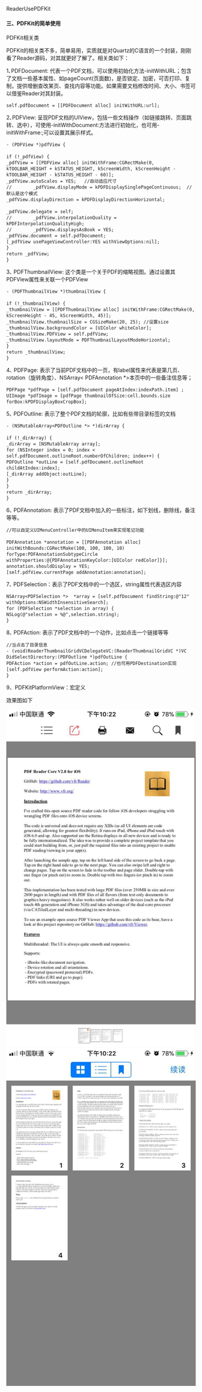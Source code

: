 ReaderUsePDFKit
#### 三、PDFKit的简单使用

PDFKit相关类

PDFKit的相关类不多，简单易用，实质就是对Quartz的C语言的一个封装，刚刚看了Reader源码，对其就更好了解了。相关类如下：

1､PDFDocument: 代表一个PDF文档，可以使用初始化方法-initWithURL；包含了文档一些基本属性、如pageCount(页面数)，是否锁定、加密，可否打印、复制，提供增删查改某页、查找内容等功能。如果需要文档修改时间、大小、书签可以借鉴Reader对其封装。
```
self.pdfDocument = [[PDFDocument alloc] initWithURL:url];
```

2､PDFView: 呈现PDF文档的UIView，包括一些文档操作（如链接跳转、页面跳转、选中），可使用-initWithDocument:方法进行初始化，也可用-initWithFrame:;可以设置其展示样式。
```
- (PDFView *)pdfView {

if (!_pdfView) {
_pdfView = [[PDFView alloc] initWithFrame:CGRectMake(0, kTOOLBAR_HEIGHT + kSTATUS_HEIGHT, kScreenWidth, kScreenHeight - kTOOLBAR_HEIGHT - kSTATUS_HEIGHT - 60)];
_pdfView.autoScales = YES;   //自动适应尺寸
//        _pdfView.displayMode = kPDFDisplaySinglePageContinuous;  // 默认是这个模式
_pdfView.displayDirection = kPDFDisplayDirectionHorizontal;

_pdfView.delegate = self;
//        _pdfView.interpolationQuality = kPDFInterpolationQualityHigh;
//        _pdfView.displaysAsBook = YES;
_pdfView.document = self.pdfDocument;
[_pdfView usePageViewController:YES withViewOptions:nil];
}
return _pdfView;
}
```

3､ PDFThumbnailView: 这个类是一个关于PDF的缩略视图。通过设置其PDFView属性来关联一个PDFView
```
- (PDFThumbnailView *)thumbnailView {

if (!_thumbnailView) {
_thumbnailView = [[PDFThumbnailView alloc] initWithFrame:CGRectMake(0, kScreenHeight - 45, kScreenWidth, 45)];
_thumbnailView.thumbnailSize = CGSizeMake(20, 25); //设置size
_thumbnailView.backgroundColor = [UIColor whiteColor];
_thumbnailView.PDFView = self.pdfView;
_thumbnailView.layoutMode = PDFThumbnailLayoutModeHorizontal;
}
return _thumbnailView;
}
```

4､ PDFPage: 表示了当前PDF文档中的一页，有label属性来代表是第几页、rotation（旋转角度）、NSArray< PDFAnnotation *>本页中的一些备注信息等；
```
PDFPage *pdfPage = [self.pdfDocument pageAtIndex:indexPath.item] ;
UIImage *pdfImage = [pdfPage thumbnailOfSize:cell.bounds.size forBox:kPDFDisplayBoxCropBox];
```

5､ PDFOutline: 表示了整个PDF文档的轮廓，比如有些带目录标签的文档
```
- (NSMutableArray<PDFOutline *> *)dirArray {

if (!_dirArray) {
_dirArray = [NSMutableArray array];
for (NSInteger index = 0; index < self.pdfDocument.outlineRoot.numberOfChildren; index++) {
PDFOutline *outLine = [self.pdfDocument.outlineRoot childAtIndex:index];
[_dirArray addObject:outLine];
}
}
return _dirArray;
}
```
6､ PDFAnnotation: 表示了PDF文档中加入的一些标注，如下划线，删除线，备注等等。
```
//可以自定义UIMenuController中的UIMenuItem来实现笔记功能

PDFAnnotation *annotation = [[PDFAnnotation alloc] initWithBounds:CGRectMake(100, 100, 100, 10) forType:PDFAnnotationSubtypeCircle withProperties:@{PDFAnnotationKeyColor:[UIColor redColor]}];
annotation.shouldDisplay = YES;
[self.pdfView.currentPage addAnnotation:annotation];
```

7､ PDFSelection：表示了PDF文档中的一个选区，string属性代表选区内容
```
NSArray<PDFSelection *>  *array = [self.pdfDocument findString:@"12" withOptions:NSWidthInsensitiveSearch];
for (PDFSelection *selection in array) {
NSLog(@"selection = %@",selection.string);
}
```

8､ PDFAction: 表示了PDF文档中的一个动作，比如点击一个链接等等
```
//当点击了目录信息
- (void)ReaderThumbnailGridVCDelegateVC:(ReaderThumbnailGridVC *)VC DidSelectDirectory:(PDFOutline *)pdfOutLine {
PDFAction *action = pdfOutLine.action; //也可用PDFDestination实现
[self.pdfView performAction:action];
}
```
9、PDFKitPlatformView：宏定义

效果图如下

![image](https://github.com/Chaya123/ReaderUsePDFKit/blob/master/ReaderUserPDFKit/Resource/1.jpeg)
![image](https://github.com/Chaya123/ReaderUsePDFKit/blob/master/ReaderUserPDFKit/Resource/2.jpeg)
